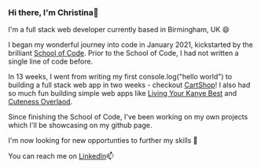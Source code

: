 ### Hi there, I'm Christina👋


I'm a full stack web developer currently based in Birmingham, UK 😄

I began my wonderful journey into code in January 2021, kickstarted by the brilliant [School of Code](https://www.schoolofcode.co.uk).
Prior to the School of Code, I had not written a single line of code before. 

In 13 weeks, I went from writing my first console.log("hello world") to building a full stack web app in two weeks - checkout [CartShop](https://cartshop.netlify.app/)! I also had so much fun building simple web apps like [Living Your Kanye Best](https://living-your-kanye-best.netlify.app/) and [Cuteness Overlaod](https://cuteness.netlify.app/). 

Since finishing the School of Code, I've been working on my own projects which I'll be showcasing on my github page. 

I'm now looking for new opportunties to further my skills 🌱 

You can reach me on [LinkedIn](https://www.linkedin.com/in/christina-j-ma/)📫 

